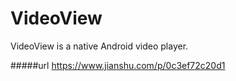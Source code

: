 # VideoView
VideoView is a native Android video player.

#####url
https://www.jianshu.com/p/0c3ef72c20d1
